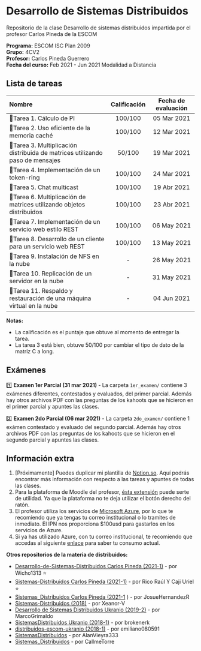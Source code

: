# Desarrollo de Sistemas Distribuidos

Repositorio de la clase Desarrollo de sistemas distribuidos impartida por el profesor Carlos Pineda de la ESCOM  

**Programa:** ESCOM ISC Plan 2009    
**Grupo:** 4CV2  
**Profesor:** Carlos Pineda Guerrero  
**Fecha del curso:** Feb 2021 - Jun 2021 Modalidad a Distancia

## Lista de tareas
|Nombre |Calificación|Fecha de evaluación|
:--- |:---:|:---:|
📝Tarea 1. Cálculo de PI | 100/100 | 05 Mar 2021
📝Tarea 2. Uso eficiente de la memoria caché |100/100 | 12 Mar 2021
📝Tarea 3. Multiplicación distribuida de matrices utilizando paso de mensajes | 50/100 |19 Mar 2021
📝Tarea 4. Implementación de un token-ring | 100/100 |24 Mar 2021
📝Tarea 5. Chat multicast | 100/100 |19 Abr 2021
📝Tarea 6. Multiplicación de matrices utilizando objetos distribuidos | 100/100 |23 Abr 2021
📝Tarea 7. Implementación de un servicio web estilo REST | 100/100 | 06 May 2021
📝Tarea 8. Desarrollo de un cliente para un servicio web REST | 100/100 | 13 May 2021
📝Tarea 9. Instalación de NFS en la nube | - | 26 May 2021
📝Tarea 10. Replicación de un servidor en la nube | - | 31 May 2021
📝Tarea 11. Respaldo y restauración de una máquina virtual en la nube | - | 04 Jun 2021

**Notas:** 
- La calificación es el puntaje que obtuve al momento de entregar la tarea. 
- La tarea 3 está bien, obtuve 50/100 por cambiar el tipo de dato de la matriz C a long.

## Exámenes
1️⃣ **Examen 1er Parcial (31 mar 2021)** - La carpeta ``1er_examen/`` contiene 3 exámenes diferentes, contestados y evaluados, del primer parcial. Además hay otros archivos PDF con las preguntas de los kahoots que se hicieron en el primer parcial y apuntes las clases.

2️⃣ **Examen 2do Parcial (06 mar 2021)** - La carpeta ``2do_examen/`` contiene 1 exámen contestado y evaluado del segundo parcial. Además hay otros archivos PDF con las preguntas de los kahoots que se hicieron en el segundo parcial y apuntes las clases.

## Información extra
1. [Próximamente] Puedes duplicar mi plantilla de [Notion.so](https://www.notion.so/vazpeitiah/Distribuidos-f58b0e3602124b09827a03c755974598). Aquí podrás encontrar más información con respecto a las tareas y apuntes de todas las clases.
2. Para la plataforma de Moodle del profesor, [ésta extensión](https://chrome.google.com/webstore/detail/enable-right-click-for-go/ofgdcdohlhjfdhbnfkikfeakhpojhpgm?hl=es) puede serte de utilidad. Ya que la plataforma no te deja utilizar el botón derecho del ratón.
3. El profesor utiliza los servicios de [Microsoft Azure](http://azure.microsoft.com/), por lo que te recomiendo que ya tengas tu correo institucional o lo tramites de inmediato. El IPN nos proporciona $100usd para gastarlos en los servicios de Azure. 
4. Si ya has utilizado Azure, con tu correo institucional, te recomiendo que accedas al siguiente [enlace](https://www.microsoftazuresponsorships.com/Balance) para saber tu consumo actual.

**Otros repositorios de la materia de distribuidos:**  
- [Desarrollo-de-Sistemas-Distribuidos Carlos Pineda (2021-1)](https://github.com/Wicho1313/Desarrollo-de-Sistemas-Distribuidos)  - por Wicho1313 ⭐
- [Sistemas-Distribuidos Carlos Pineda (2021-1)](https://github.com/gren29/Sistemas-Distribuidos)  - por Rico Raúl Y Caji Uriel ⭐
- [Sistemas_Distribuidos Carlos Pineda (2021-1](https://github.com/JosueHernandezR/Sistemas_Distribuidos) ) - por JosueHernandezR
- [Sistemas-Distribuidos (2018)](https://github.com/Xeanor-V/Sistemas-Distribuidos) - por Xeanor-V
- [Desarrollo de Sistemas Distribuidos Ukranio (2019-2)](https://github.com/MarcoGrimaldo/DSD) - por MarcoGrimaldo
- [SistemasDistribuidos Ukranio (2018-1)](https://github.com/brokenerk/SistemasDistribuidos) - por brokenerk
- [distribuidos-escom-ukranio (2018-1)](https://github.com/emiliano080591/distribuidos-escom-ukranio) - por emiliano080591
- [SistemasDistribuidos](https://github.com/AlanVieyra333/SistemasDistribuidos) - por AlanVieyra333
- [Sistemas_Distribuidos](https://github.com/CallmeTorre/Sistemas_Distribuidos) - por CallmeTorre
